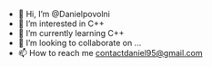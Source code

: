 - 👋 Hi, I’m @Danielpovolni
- 👀 I’m interested in C++
- 🌱 I’m currently learning C++
- 💞️ I’m looking to collaborate on ...
- 📫 How to reach me contactdaniel95@gmail.com

<!---
Danielpovolni/Danielpovolni is a ✨ special ✨ repository because its `README.md` (this file) appears on your GitHub profile.
You can click the Preview link to take a look at your changes.
--->
